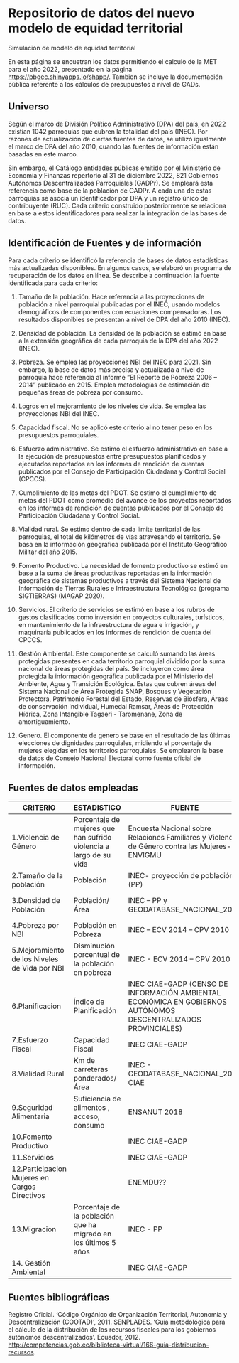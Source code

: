 # Repositorio de datos del nuevo modelo de equidad territorial
Simulación de modelo de equidad territorial

En esta página se encuetran los datos permitiendo el calculo de la MET para el año 2022, presentado en la página https://pbgec.shinyapps.io/shapp/. 
Tambien se incluye la documentación pública referente a los cálculos de presupuestos a nivel de GADs. 

## Universo

Según el marco de División Político Administrativo (DPA) del país, en 2022 existían 1042 parroquias que cubren la totalidad del país (INEC). Por razones de actualización de ciertas fuentes de datos, se utilizó igualmente el marco de DPA del año 2010, cuando las fuentes de información están basadas en este marco.

Sin embargo, el Catálogo entidades públicas emitido por el Ministerio de Economía y Finanzas repertorio al 31 de diciembre 2022, 821 Gobiernos Autónomos Descentralizados Parroquiales (GADPr). Se empleará esta referencia como base de la población de GADPr. A cada una de estas parroquias se asocia un identificador por DPA y un registro único de contribuyente (RUC). Cada criterio construido posteriormente se relaciona en base a estos identificadores para realizar la integración de las bases de datos.

## Identificación de Fuentes y de información

Para cada criterio se identificó la referencia de bases de datos estadísticas más actualizadas disponibles. En algunos casos, se elaboró un programa de recuperación de los datos en línea. Se describe a continuación la fuente identificada para cada criterio:

1.	Tamaño de la población. Hace referencia a las proyecciones de población a nivel parroquial publicadas por el INEC, usando modelos demográficos de componentes con ecuaciones compensadoras. Los resultados disponibles se presentan a nivel de DPA del año 2010 (INEC).

2.	Densidad de población. La densidad de la población se estimó en base a la extensión geográfica de cada parroquia de la DPA del año 2022 (INEC).

3.	Pobreza. Se emplea las proyecciones NBI del INEC para 2021. Sin embargo, la base de datos más precisa y actualizada a nivel de parroquia hace referencia al informe “El Reporte de Pobreza 2006 – 2014” publicado en 2015. Emplea metodologías de estimación de pequeñas áreas de pobreza por consumo.

4.	Logros en el mejoramiento de los niveles de vida. Se emplea las proyecciones NBI del INEC.

5.	Capacidad fiscal. No se aplicó este criterio al no tener peso en los presupuestos parroquiales.

6.	Esfuerzo administrativo. Se estimo el esfuerzo administrativo en base a la ejecución de presupuestos entre presupuestos planificados y ejecutados reportados en los informes de rendición de cuentas publicados por el Consejo de Participación Ciudadana y Control Social (CPCCS).

7.	Cumplimiento de las metas del PDOT. Se estimo el cumplimiento de metas del PDOT como promedio del avance de los proyectos reportados en los informes de rendición de cuentas publicados por el Consejo de Participación Ciudadana y Control Social.

8.	Vialidad rural. Se estimo dentro de cada limite territorial de las parroquias, el total de kilómetros de vías atravesando el territorio. Se basa en la información geográfica publicada por el Instituto Geográfico Militar del año 2015.

9.	Fomento Productivo. La necesidad de fomento productivo se estimó en base a la suma de áreas productivas reportadas en la información geográfica de sistemas productivos a través del Sistema Nacional de Información de Tierras Rurales e Infraestructura Tecnológica (programa SIGTIERRAS) (MAGAP 2020).

10.	Servicios. El criterio de servicios se estimó en base a los rubros de gastos clasificados como inversión en proyectos culturales, turísticos, en mantenimiento de la infraestructura de agua e irrigación, y maquinaría publicados en los informes de rendición de cuenta del CPCCS.

11.	Gestión Ambiental. Este componente se calculó sumando las áreas protegidas presentes en cada territorio parroquial dividido por la suma nacional de áreas protegidas del país. Se incluyeron como área protegida la información geográfica publicada por el Ministerio del Ambiente, Agua y Transición Ecológica. Estas que cubren áreas del Sistema Nacional de Área Protegida SNAP, Bosques y Vegetación Protectora, Patrimonio Forestal del Estado, Reservas de Biósfera, Áreas de conservación individual, Humedal Ramsar, Áreas de Protección Hídrica, Zona Intangible Tagaeri - Taromenane, Zona de amortiguamiento.

12.	Genero. El componente de genero se base en el resultado de las últimas elecciones de dignidades parroquiales, midiendo el porcentaje de mujeres elegidas en los territorios parroquiales. Se emplearon la base de datos de Consejo Nacional Electoral como fuente oficial de información.

## Fuentes de datos empleadas 

|     CRITERIO                                           |     ESTADISTICO                                                             |     FUENTE                                                                                                                |     Año     |     Resolución                          |     Fuente   en línea                                                                                                                   |
|--------------------------------------------------------|-----------------------------------------------------------------------------|---------------------------------------------------------------------------------------------------------------------------|-------------|-----------------------------------------|-----------------------------------------------------------------------------------------------------------------------------------------|
|     1.Violencia   de Género                            |     Porcentaje   de mujeres que han sufrido violencia a largo de su vida    |     Encuesta   Nacional sobre Relaciones Familiares y Violencia de Género contra las   Mujeres- ENVIGMU                   |     2011    |     Regional,   Ciudades principales    |     https://anda.inec.gob.ec/anda/index.php/catalog/919                                                                                 |
|     2.Tamaño   de la población                         |     Población                                                               |     INEC-   proyección de población (PP)                                                                                  |     2021    |     Parroquias                          |     https://www.ecuadorencifras.gob.ec/proyecciones-poblacionales/                                                                      |
|     3.Densidad   de Población                          |     Población/Área                                                          |     INEC   – PP y GEODATABASE_NACIONAL_2021                                                                               |     2021    |     Parroquias                          |     https://www.ecuadorencifras.gob.ec/documentos/web-inec/Geografia_Estadistica/Micrositio_geoportal/marco-geoestadistico-2022.html    |
|     4.Pobreza   por NBI                                |     Población   en Pobreza                                                  |     INEC   – ECV 2014 – CPV 2010                                                                                          |     2010    |     Parroquias                          |     https://www.ecuadorencifras.gob.ec//documentos/web-inec/ECV/ECV_2015/documentos/Base%20de%20Datos/                                  |
|     5.Mejoramiento   de los Niveles de Vida por NBI    |     Disminución   porcentual de la población en pobreza                     |     INEC   - ECV 2014 – CPV 2010                                                                                          |     2010    |     Parroquias                          |     https://www.ecuadorencifras.gob.ec/base-de-datos-censo-de-poblacion-y-vivienda-2010/                                                |
|     6.Planificacion                                    |     Índice   de Planificación                                               |     INEC   CIAE-GADP (CENSO DE INFORMACIÓN AMBIENTAL ECONÓMICA EN GOBIERNOS AUTÓNOMOS   DESCENTRALIZADOS PROVINCIALES)    |     2021    |     Provincial                          |     https://anda.inec.gob.ec/anda/index.php/catalog/906                                                                                 |
|     7.Esfuerzo   Fiscal                                |     Capacidad   Fiscal                                                      |     INEC   CIAE-GADP                                                                                                      |     2021    |     Provincial                          |     https://anda.inec.gob.ec/anda/index.php/catalog/906                                                                                 |
|     8.Vialidad   Rural                                 |     Km   de carreteras ponderados/Área                                      |     INEC   - GEODATABASE_NACIONAL_2021    CIAE                                                                            |     2021    |     Parroquial                          |     https://www.ecuadorencifras.gob.ec//documentos/web-inec/Cartografia/BDD_geodatabase/                                                |
|     9.Seguridad   Alimentaria                          |     Suficiencia   de alimentos , acceso, consumo                            |     ENSANUT   2018                                                                                                        |     2018    |     Provincial                          |     https://anda.inec.gob.ec/anda/index.php/catalog/891                                                                                 |
|     10.Fomento   Productivo                            |                                                                             |     INEC   CIAE-GADP                                                                                                      |     2021    |     Provincial                          |     http://geoportal.agricultura.gob.ec/index.php/visor-geo                                                                                 |
|     11.Servicios                                       |                                                                             |     INEC   CIAE-GADP                                                                                                      |     2021    |     Provincial                          |     https://anda.inec.gob.ec/anda/index.php/catalog/906                                                                                 |
|     12.Participacion   Mujeres en Cargos Directivos    |                                                                             |     ENEMDU??                                                                                                              |             |     Provincial                          |     https://www.ecuadorencifras.gob.ec/enemdu-anual/                                                                                    |
|     13.Migracion                                       |     Porcentaje   de la población que ha migrado en los últimos 5 años       |     INEC   - PP                                                                                                           |     2021    |     Parroquial                          |     https://www.ecuadorencifras.gob.ec/proyecciones-poblacionales/                                                                      |
|     14.   Gestión Ambiental                            |                                                                             |     INEC   CIAE-GADP                                                                                                      |     2021    |     Provincial                          |     https://anda.inec.gob.ec/anda/index.php/catalog/906                                                                                 |

## Fuentes bibliográficas

Registro Oficial. ‘Código Orgánico de Organización Territorial, Autonomía y Descentralización (COOTAD)’, 2011.
SENPLADES. ‘Guía metodológica para el cálculo de la distribución de los recursos fiscales para los gobiernos autónomos descentralizados’. Ecuador, 2012. http://competencias.gob.ec/biblioteca-virtual/166-guia-distribucion-recursos.
